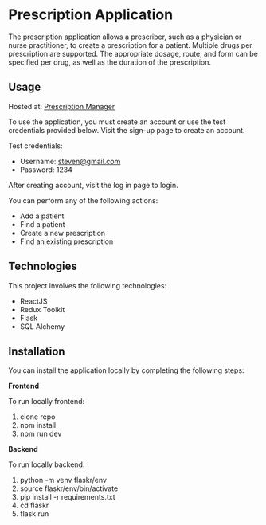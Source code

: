 # Prescription Application

The prescription application allows a prescriber, such as a physician or nurse practitioner, to create a prescription for a patient. Multiple drugs per prescription are supported. The appropriate dosage, route, and form can be specified per drug, as well as the duration of the prescription.

## Usage
Hosted at:
[Prescription Manager](https://prescription-manager.vercel.app/)

To use the application, you must create an account or use the test credentials provided below. Visit the sign-up page to create an account.

Test credentials:

- Username: steven@gmail.com
- Password: 1234

After creating account, visit the log in page to login.

You can perform any of the following actions:

- Add a patient
- Find a patient
- Create a new prescription
- Find an existing prescription

## Technologies

This project involves the following technologies:

- ReactJS
- Redux Toolkit
- Flask
- SQL Alchemy

## Installation

You can install the application locally by completing the following steps:

**Frontend**

To run locally frontend:

1. clone repo
1. npm install
1. npm run dev

**Backend**

To run locally backend:

1. python -m venv flaskr/env
1. source flaskr/env/bin/activate
1. pip install -r requirements.txt
1. cd flaskr
1. flask run
